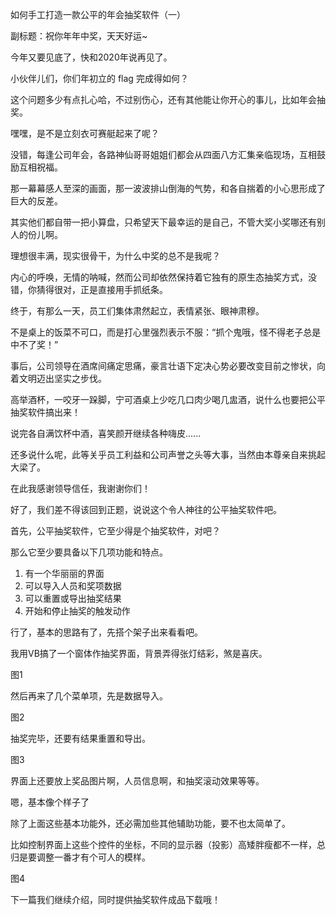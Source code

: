 如何手工打造一款公平的年会抽奖软件（一）

副标题：祝你年年中奖，天天好运~



今年又要见底了，快和2020年说再见了。

小伙伴儿们，你们年初立的 flag 完成得如何？

这个问题多少有点扎心哈，不过别伤心，还有其他能让你开心的事儿，比如年会抽奖。

嘿嘿，是不是立刻衣可赛艇起来了呢？



没错，每逢公司年会，各路神仙哥哥姐姐们都会从四面八方汇集亲临现场，互相鼓励互相祝福。

那一幕幕感人至深的画面，那一波波排山倒海的气势，和各自揣着的小心思形成了巨大的反差。

其实他们都自带一把小算盘，只希望天下最幸运的是自己，不管大奖小奖哪还有别人的份儿啊。

理想很丰满，现实很骨干，为什么中奖的总不是我呢？

内心的呼唤，无情的呐喊，然而公司却依然保持着它独有的原生态抽奖方式，没错，你猜得很对，正是直接用手抓纸条。



终于，有那么一天，员工们集体肃然起立，表情紧张、眼神肃穆。

不是桌上的饭菜不可口，而是打心里强烈表示不服：“抓个鬼哦，怪不得老子总是中不了奖！”

事后，公司领导在酒席间痛定思痛，豪言壮语下定决心势必要改变目前之惨状，向着文明迈出坚实之步伐。

高举酒杯，一咬牙一跺脚，宁可酒桌上少吃几口肉少喝几盅酒，说什么也要把公平抽奖软件搞出来！

说完各自满饮杯中酒，喜笑颜开继续各种嗨皮......

还多说什么呢，此等关乎员工利益和公司声誉之头等大事，当然由本尊亲自来挑起大梁了。

在此我感谢领导信任，我谢谢你们！



好了，我们差不得该回到正题，说说这个令人神往的公平抽奖软件吧。

首先，公平抽奖软件，它至少得是个抽奖软件，对吧？

那么它至少要具备以下几项功能和特点。

1. 有一个华丽丽的界面
2. 可以导入人员和奖项数据
3. 可以重置或导出抽奖结果
4. 开始和停止抽奖的触发动作



行了，基本的思路有了，先搭个架子出来看看吧。

我用VB搞了一个窗体作抽奖界面，背景弄得张灯结彩，煞是喜庆。

图1



然后再来了几个菜单项，先是数据导入。

图2



抽奖完毕，还要有结果重置和导出。

图3



界面上还要放上奖品图片啊，人员信息啊，和抽奖滚动效果等等。

嗯，基本像个样子了



除了上面这些基本功能外，还必需加些其他辅助功能，要不也太简单了。

比如控制界面上这些个控件的坐标，不同的显示器（投影）高矮胖瘦都不一样，总归是要调整一番才有个可人的模样。

图4











下一篇我们继续介绍，同时提供抽奖软件成品下载哦！

